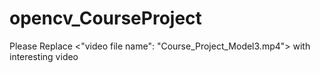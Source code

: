 # opencv_CourseProject

Please Replace <"video file name": "Course_Project_Model3.mp4"> with interesting video
